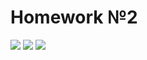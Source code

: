 # Homework №2
![](https://i.ibb.co/0q4HQ3p/2.png)
![](https://i.ibb.co/BNP9hpK/photo5390969175742197019.jpg)
![](https://i.ibb.co/ZG5znF0/photo5393279717823589679.jpg)
